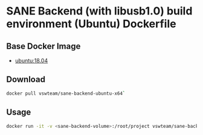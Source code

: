 # SANE Backend (with libusb1.0) build environment (Ubuntu) Dockerfile

## Base Docker Image

* [ubuntu:18.04](https://registry.hub.docker.com/u/library/ubuntu/)

## Download

```bash
docker pull vswteam/sane-backend-ubuntu-x64`
```

## Usage

```bash
docker run -it -v <sane-backend-volume>:/root/project vswteam/sane-backend-ubuntu-x64 /bin/bash
```
